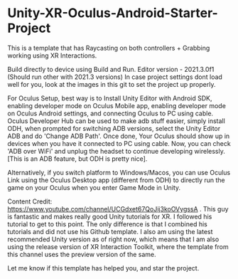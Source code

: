 # Unity-XR-Oculus-Android-Starter-Project

This is a template that has Raycasting on both controllers + Grabbing working using XR Interactions.

Build directly to device using Build and Run.
Editor version - 2021.3.0f1 (Should run other with 2021.3 versions)
In case project settings dont load well for you, look at the images in this git to set the project up properly. 

For Oculus Setup, best way is to Install Unity Editor with Android SDK, enabling developer mode on Oculus Mobile app, enabling developer mode on Oculus Android settings, and connecting Oculus to PC using cable. 
Oculus Developer Hub can be used to make adb stuff easier, simply install ODH, when prompted for switching ADB versions, select the Unity Editor ADB and do 'Change ADB Path'. Once done, Your Oculus should show up in devices when you have it connected to PC using cable. Now, you can check 'ADB over WiFi' and unplug the headset to continue developing wirelessly. [This is an ADB feature, but ODH is pretty nice]. 

Alternatively, if you switch platform to Windows/Macos, you can use Oculus Link using the Oculus Desktop app (different from ODH) to directly run the game on your Oculus when you enter Game Mode in Unity.

Content Credit: https://www.youtube.com/channel/UCGdxet67QoJij3koOVygssA . This guy is fantastic and makes really good Unity tutorials for XR. I followed his tutorial to get to this point. The only difference is that I combined his tutorials and did not use his Github template. I also am using the latest recommended Unity version as of right now, which means that I am also using the release version of XR Interaction Toolkit, where the template from this channel uses the preview version of the same.

Let me know if this template has helped you, and star the project.